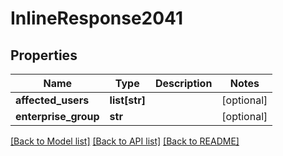 # InlineResponse2041

## Properties
Name | Type | Description | Notes
------------ | ------------- | ------------- | -------------
**affected_users** | **list[str]** |  | [optional] 
**enterprise_group** | **str** |  | [optional] 

[[Back to Model list]](../README.md#documentation-for-models) [[Back to API list]](../README.md#documentation-for-api-endpoints) [[Back to README]](../README.md)

